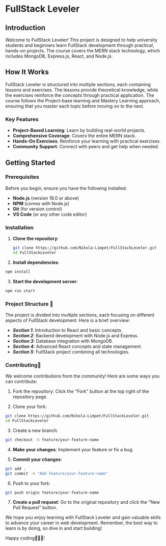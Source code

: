 # FullStack Leveler

## Introduction

Welcome to FullStack Leveler! This project is designed to help university students and beginners learn FullStack development through practical, hands-on projects. The course covers the MERN stack technology, which includes MongoDB, Express.js, React, and Node.js.

## How It Works

FullStack Leveler is structured into multiple sections, each containing lessons and exercises. The lessons provide theoretical knowledge, while the exercises reinforce the concepts through practical application. The course follows the Project-base learning and Mastery Learning approach, ensuring that you master each topic before moving on to the next.

### Key Features

- **Project-Based Learning**: Learn by building real-world projects.
- **Comprehensive Coverage**: Covers the entire MERN stack.
- **Hands-On Exercises**: Reinforce your learning with practical exercises.
- **Community Support**: Connect with peers and get help when needed.

## Getting Started

### Prerequisites

Before you begin, ensure you have the following installed:

- **Node.js** (version 18.0 or above)
- **NPM** (comes with Node.js)
- **Git** (for version control)
- **VS Code** (or any other code editor)

### Installation

1. **Clone the repository**:
   ```bash
   git clone https://github.com/Nikola-Limpet/FullStackLeveler.git
   cd FullStackLeveler
   ```
2. **Install dependencies**:

```bash
npm install
```

3. **Start the development server**:

```bash
npm run start
```

### Project Structure 📏

The project is divided into multiple sections, each focusing on different aspects of FullStack development. Here is a brief overview:

- **_Section 1_**: Introduction to React and basic concepts.
- **_Section 2_**: Backend development with Node.js and Express.
- **_Section 3_**: Database integration with MongoDB.
- **_Section 4_**: Advanced React concepts and state management.
- **_Section 5_**: FullStack project combining all technologies.

### Contributing🤝

We welcome contributions from the community! Here are some ways you can contribute:

1. Fork the repository: Click the "Fork" button at the top right of the repository page.

2. Clone your fork:

```bash
git clone https://github.com/Nikola-Limpet/FullStackLeveler.git
cd FullStackLeveler
```

3. Create a new branch:

```bash
git checkout -b feature/your-feature-name
```

4. **Make your changes**: Implement your feature or fix a bug.

5. **Commit your changes**:

```bash
git add .
git commit -m "Add feature/your-feature-name"
```

6. Push to your fork:

```bash
git push origin feature/your-feature-name
```

7. **Create a pull request**: Go to the original repository and click the "New Pull Request" button.

We hope you enjoy learning with FullStack Leveler and gain valuable skills to advance your career in web development. Remember, the best way to learn is by doing, so dive in and start building!

Happy coding🙏💫🔎!
